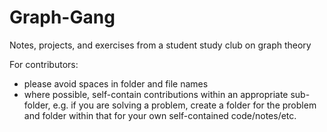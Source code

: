 # Graph-Gang
Notes, projects, and exercises from a student study club on graph theory

For contributors:
- please avoid spaces in folder and file names
- where possible, self-contain contributions within an appropriate sub-folder, e.g. if you are solving a problem, create a folder for the problem and folder within that for your own self-contained code/notes/etc.
